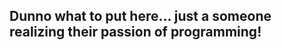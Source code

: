 ## Dunno what to put here... just a someone realizing their passion of programming!

<!--
**TheMightyGum/TheMightyGum** is a ✨ _special_ ✨ repository because its `README.md` (this file) appears on your GitHub profile.
